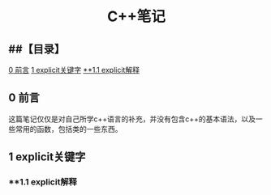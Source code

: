 <h1 align="center">C++笔记</h1>

##【目录】
----
[0  前言](#0)
[1  explicit关键字](#1)
[**1.1  explicit解释](#1.1)


<h2 name="0">0  前言</h2>
这篇笔记仅仅是对自己所学c++语言的补充，并没有包含c++的基本语法，以及一些常用的函数，包括类的一些东西。

<h2 name="1">1  explicit关键字</h2>
<h3 name="1.1">**1.1  explicit解释</h3>